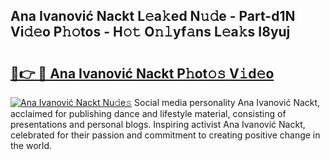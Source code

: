 ## Ana Ivanović Nackt L𝚎a𝚔ed N𝚞𝚍e - Part-d1N Vi𝚍𝚎o P𝚑𝚘tos - H𝚘𝚝 O𝚗𝚕yf𝚊ns L𝚎a𝚔s I8yuj

# <h2><a href="http://kf572w.oniu.top/?m=Ana+Ivanovi%c4%87+Nackt">🔗👉 🔴 Ana Ivanović Nackt P𝚑ot𝚘𝚜 V𝚒d𝚎o</a></h2>

[![Ana Ivanović Nackt Nu𝚍e𝚜](https://i.imgur.com/0qMVB7G.gif)](http://kf572w.oniu.top/?m=Ana+Ivanovi%c4%87+Nackt)
Social media personality Ana Ivanović Nackt, acclaimed for publishing dance and lifestyle material, consisting of presentations and personal blogs. Inspiring activist Ana Ivanović Nackt, celebrated for their passion and commitment to creating positive change in the world.  
